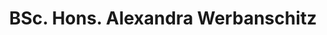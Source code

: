 ---
title: "BSc. Hons. Alexandra Werbanschitz"
url: /graz/bsc-hons-alexandra-werbanschitz/
shop: Massage
---